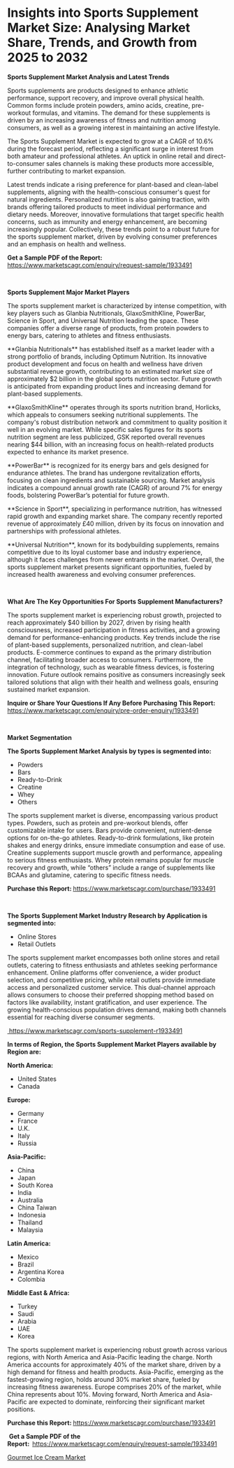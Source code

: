 <p><h1>Insights into Sports Supplement Market Size: Analysing Market Share, Trends, and Growth from 2025 to 2032</h1></p><p><strong>Sports Supplement Market Analysis and Latest Trends</strong></p>
<p><p>Sports supplements are products designed to enhance athletic performance, support recovery, and improve overall physical health. Common forms include protein powders, amino acids, creatine, pre-workout formulas, and vitamins. The demand for these supplements is driven by an increasing awareness of fitness and nutrition among consumers, as well as a growing interest in maintaining an active lifestyle.</p><p>The Sports Supplement Market is expected to grow at a CAGR of 10.6% during the forecast period, reflecting a significant surge in interest from both amateur and professional athletes. An uptick in online retail and direct-to-consumer sales channels is making these products more accessible, further contributing to market expansion. </p><p>Latest trends indicate a rising preference for plant-based and clean-label supplements, aligning with the health-conscious consumer's quest for natural ingredients. Personalized nutrition is also gaining traction, with brands offering tailored products to meet individual performance and dietary needs. Moreover, innovative formulations that target specific health concerns, such as immunity and energy enhancement, are becoming increasingly popular. Collectively, these trends point to a robust future for the sports supplement market, driven by evolving consumer preferences and an emphasis on health and wellness.</p></p>
<p><strong>Get a Sample PDF of the Report:&nbsp;</strong> <a href="https://www.marketscagr.com/enquiry/request-sample/1933491?utm_campaign=2110&utm_medium=2&utm_source=Github&utm_content=ia&utm_term=07042025&utm_id=sports-supplement">https://www.marketscagr.com/enquiry/request-sample/1933491</a></p>
<p>&nbsp;</p>
<p><strong>Sports Supplement Major Market Players</strong></p>
<p><p>The sports supplement market is characterized by intense competition, with key players such as Glanbia Nutritionals, GlaxoSmithKline, PowerBar, Science in Sport, and Universal Nutrition leading the space. These companies offer a diverse range of products, from protein powders to energy bars, catering to athletes and fitness enthusiasts.</p><p>**Glanbia Nutritionals** has established itself as a market leader with a strong portfolio of brands, including Optimum Nutrition. Its innovative product development and focus on health and wellness have driven substantial revenue growth, contributing to an estimated market size of approximately $2 billion in the global sports nutrition sector. Future growth is anticipated from expanding product lines and increasing demand for plant-based supplements.</p><p>**GlaxoSmithKline** operates through its sports nutrition brand, Horlicks, which appeals to consumers seeking nutritional supplements. The company's robust distribution network and commitment to quality position it well in an evolving market. While specific sales figures for its sports nutrition segment are less publicized, GSK reported overall revenues nearing $44 billion, with an increasing focus on health-related products expected to enhance its market presence.</p><p>**PowerBar** is recognized for its energy bars and gels designed for endurance athletes. The brand has undergone revitalization efforts, focusing on clean ingredients and sustainable sourcing. Market analysis indicates a compound annual growth rate (CAGR) of around 7% for energy foods, bolstering PowerBar’s potential for future growth.</p><p>**Science in Sport**, specializing in performance nutrition, has witnessed rapid growth and expanding market share. The company recently reported revenue of approximately £40 million, driven by its focus on innovation and partnerships with professional athletes.</p><p>**Universal Nutrition**, known for its bodybuilding supplements, remains competitive due to its loyal customer base and industry experience, although it faces challenges from newer entrants in the market. Overall, the sports supplement market presents significant opportunities, fueled by increased health awareness and evolving consumer preferences.</p></p>
<p>&nbsp;</p>
<p><strong>What Are The Key Opportunities For Sports Supplement Manufacturers?</strong></p>
<p><p>The sports supplement market is experiencing robust growth, projected to reach approximately $40 billion by 2027, driven by rising health consciousness, increased participation in fitness activities, and a growing demand for performance-enhancing products. Key trends include the rise of plant-based supplements, personalized nutrition, and clean-label products. E-commerce continues to expand as the primary distribution channel, facilitating broader access to consumers. Furthermore, the integration of technology, such as wearable fitness devices, is fostering innovation. Future outlook remains positive as consumers increasingly seek tailored solutions that align with their health and wellness goals, ensuring sustained market expansion.</p></p>
<p><strong>Inquire or Share Your Questions If Any Before Purchasing This Report:</strong> <a href="https://www.marketscagr.com/enquiry/pre-order-enquiry/1933491?utm_campaign=2110&utm_medium=2&utm_source=Github&utm_content=ia&utm_term=07042025&utm_id=sports-supplement">https://www.marketscagr.com/enquiry/pre-order-enquiry/1933491</a></p>
<p>&nbsp;</p>
<p><strong>Market Segmentation</strong></p>
<p><strong>The Sports Supplement Market Analysis by types is segmented into:</strong></p>
<p><ul><li>Powders</li><li>Bars</li><li>Ready-to-Drink</li><li>Creatine</li><li>Whey</li><li>Others</li></ul></p>
<p><p>The sports supplement market is diverse, encompassing various product types. Powders, such as protein and pre-workout blends, offer customizable intake for users. Bars provide convenient, nutrient-dense options for on-the-go athletes. Ready-to-drink formulations, like protein shakes and energy drinks, ensure immediate consumption and ease of use. Creatine supplements support muscle growth and performance, appealing to serious fitness enthusiasts. Whey protein remains popular for muscle recovery and growth, while “others” include a range of supplements like BCAAs and glutamine, catering to specific fitness needs.</p></p>
<p><strong>Purchase this Report:&nbsp;</strong><a href="https://www.marketscagr.com/purchase/1933491?utm_campaign=2110&utm_medium=2&utm_source=Github&utm_content=ia&utm_term=07042025&utm_id=sports-supplement">https://www.marketscagr.com/purchase/1933491</a></p>
<p>&nbsp;</p>
<p><strong>The Sports Supplement Market Industry Research by Application is segmented into:</strong></p>
<p><ul><li>Online Stores</li><li>Retail Outlets</li></ul></p>
<p><p>The sports supplement market encompasses both online stores and retail outlets, catering to fitness enthusiasts and athletes seeking performance enhancement. Online platforms offer convenience, a wider product selection, and competitive pricing, while retail outlets provide immediate access and personalized customer service. This dual-channel approach allows consumers to choose their preferred shopping method based on factors like availability, instant gratification, and user experience. The growing health-conscious population drives demand, making both channels essential for reaching diverse consumer segments.</p></p>
<p><a href="https://www.marketscagr.com/sports-supplement-r1933491?utm_campaign=2110&utm_medium=2&utm_source=Github&utm_content=ia&utm_term=07042025&utm_id=sports-supplement">&nbsp;https://www.marketscagr.com/sports-supplement-r1933491</a></p>
<p><strong>In terms of Region, the Sports Supplement Market Players available by Region are:</strong></p>
<p>
    <p> <strong> North America: </strong>
        <ul>
            <li>United States</li>
            <li>Canada</li>
        </ul>
        </p> 
    <p> <strong> Europe: </strong>
        <ul>
            <li>Germany</li>
            <li>France</li>
            <li>U.K.</li>
            <li>Italy</li>
            <li>Russia</li>
        </ul>
        </p> 
    <p> <strong> Asia-Pacific: </strong>
        <ul>
            <li>China</li>
            <li>Japan</li>
            <li>South Korea</li>
            <li>India</li>
            <li>Australia</li>
            <li>China Taiwan</li>
            <li>Indonesia</li>
            <li>Thailand</li>
            <li>Malaysia</li>
        </ul>
        </p> 
    <p> <strong> Latin America: </strong>
        <ul>
            <li>Mexico</li>
            <li>Brazil</li>
            <li>Argentina Korea</li>
            <li>Colombia</li>
        </ul>
        </p> 
    <p> <strong> Middle East & Africa: </strong>
        <ul>
            <li>Turkey</li>
            <li>Saudi</li>
            <li>Arabia</li>
            <li>UAE</li>
            <li>Korea</li>
        </ul>
    </p>
    </p>
<p><p>The sports supplement market is experiencing robust growth across various regions, with North America and Asia-Pacific leading the charge. North America accounts for approximately 40% of the market share, driven by a high demand for fitness and health products. Asia-Pacific, emerging as the fastest-growing region, holds around 30% market share, fueled by increasing fitness awareness. Europe comprises 20% of the market, while China represents about 10%. Moving forward, North America and Asia-Pacific are expected to dominate, reinforcing their significant market positions.</p></p>
<p><strong>Purchase this Report: </strong><a href="https://www.marketscagr.com/purchase/1933491?utm_campaign=2110&utm_medium=2&utm_source=Github&utm_content=ia&utm_term=07042025&utm_id=sports-supplement">https://www.marketscagr.com/purchase/1933491</a></p>
<p>&nbsp;<strong>Get a Sample PDF of the Report:&nbsp;&nbsp;</strong><a href="https://www.marketscagr.com/enquiry/request-sample/1933491?utm_campaign=2110&utm_medium=2&utm_source=Github&utm_content=ia&utm_term=07042025&utm_id=sports-supplement">https://www.marketscagr.com/enquiry/request-sample/1933491</a></p>
<p><strong></strong></p>
<p><p><a href="https://github.com/ashepherd82/Market-Research-Report-List-7/blob/main/gourmet-ice-cream-market.md?utm_campaign=2110&utm_medium=2&utm_source=Github&utm_content=ia&utm_term=07042025&utm_id=sports-supplement">Gourmet Ice Cream Market</a></p></p>